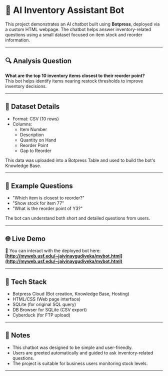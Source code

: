 # 🧠 AI Inventory Assistant Bot

This project demonstrates an AI chatbot built using **Botpress**, deployed via a custom HTML webpage. The chatbot helps answer inventory-related questions using a small dataset focused on item stock and reorder information.

---

## 🔍 Analysis Question

**What are the top 10 inventory items closest to their reorder point?**  
This bot helps identify items nearing restock thresholds to improve inventory decisions.

---

## 📁 Dataset Details

- Format: CSV (10 rows)  
- Columns:  
  - Item Number  
  - Description  
  - Quantity on Hand  
  - Reorder Point  
  - Gap to Reorder  

This data was uploaded into a Botpress Table and used to build the bot's Knowledge Base.

---

## 💬 Example Questions

- "Which item is closest to reorder?"  
- "Show stock for item 77"  
- "What is the reorder point of Y3?"

The bot can understand both short and detailed questions from users.

---

## 🌐 Live Demo

🧪 You can interact with the deployed bot here:  
**[http://myweb.usf.edu/~jaivinaygudiveka/mybot.html](http://myweb.usf.edu/~jaivinaygudiveka/mybot.html)**

---

## 🚀 Tech Stack

- Botpress Cloud (Bot creation, Knowledge Base, Hosting)
- HTML/CSS (Web page interface)
- SQLite (for original SQL query)
- DB Browser for SQLite (CSV export)
- Cyberduck (for FTP upload)

---

## 📌 Notes

- This chatbot was designed to be simple and user-friendly.
- Users are greeted automatically and guided to ask inventory-related questions.
- The project is suitable for business users monitoring stock levels.

---
